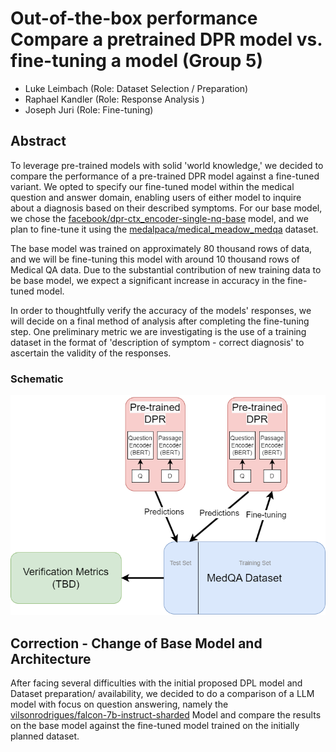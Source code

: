 
# Out-of-the-box performance  Compare a pretrained DPR model vs. fine-tuning a model  (Group 5)  
- Luke Leimbach (Role: Dataset Selection / Preparation)  
- Raphael Kandler (Role: Response Analysis )  
- Joseph Juri (Role: Fine-tuning)

## Abstract
To leverage pre-trained models with solid 'world knowledge,' we decided to compare the performance of a pre-trained DPR model against a fine-tuned variant. 
We opted to specify our fine-tuned model within the medical question and answer domain, enabling users of either model to inquire about a diagnosis based on their described symptoms.
For our base model, we chose the [facebook/dpr-ctx\_encoder-single-nq-base](https://huggingface.co/facebook/dpr-ctx_encoder-single-nq-base) model, and we plan to fine-tune it using the [medalpaca/medical\_meadow\_medqa](https://huggingface.co/datasets/medalpaca/medical_meadow_medqa)  dataset.

The base model was trained on approximately 80 thousand rows of data, and we will be fine-tuning this model with around 10 thousand rows of Medical QA data. Due to the substantial contribution of new training data to be base model, we expect a significant increase in accuracy in the fine-tuned model.

In order to thoughtfully verify the accuracy of the models' responses, we will decide on a final method of analysis after completing the fine-tuning step. One preliminary metric we are investigating is the use of a training dataset in the format of 'description of symptom - correct diagnosis' to ascertain the validity of the responses.
### Schematic
![](https://github.com/Azgeb/Advanced-Information-Retrival-WS23-24-Group05/blob/main/design_doc_diagram.png)

## Correction - Change of Base Model and Architecture
After facing several difficulties with the initial proposed DPL model and Dataset preparation/ availability, we decided to do a comparison of a LLM model with focus on question answering, namely the [vilsonrodrigues/falcon-7b-instruct-sharded](https://huggingface.co/vilsonrodrigues/falcon-7b-instruct-sharded) Model and compare the results on the base model against the fine-tuned model trained on the initially planned dataset. 
